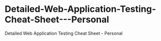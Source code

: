 # Detailed-Web-Application-Testing-Cheat-Sheet---Personal
Detailed Web Application Testing Cheat Sheet - Personal
